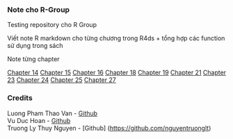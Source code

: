 ### Note cho R-Group
Testing repository cho R Group

Viết note R markdown cho từng chương trong R4ds + tổng hợp các function sử dụng trong sách

Note từng chapter

[Chapter 14](https://github.com/thiendattran/R-Group/blob/main/R4ds-chapter-14.md)
[Chapter 15](https://github.com/thiendattran/R-Group/blob/main/chapter-15.md)
[Chapter 16](https://github.com/thiendattran/R-Group/blob/main/C16-R.md)
[Chapter 18](https://github.com/thiendattran/R-Group/blob/main/Chapter-18.md)
[Chapter 19](https://github.com/thiendattran/R-Group/blob/main/Chapter-19.md)
[Chapter 21](https://github.com/thiendattran/R-Group/blob/main/iteration.md)
[Chapter 23](https://github.com/thiendattran/R-Group/blob/main/Chapter-23.md)
[Chapter 24](https://github.com/thiendattran/R-Group/blob/main/Chapter-24-Model-building.md)
[Chapter 25](https://github.com/thiendattran/R-Group/blob/main/Chapter-25.md)
[Chapter 27](https://github.com/thiendattran/R-Group/blob/main/Chapter-27-R-Markdown.md)

### Credits
Luong Pham Thao Van - [Github](https://github.com/thaovan535353)\
Vu Duc Hoan - [Github](https://github.com/VuHoan162)\
Truong Ly Thuy Nguyen - [Github] (https://github.com/nguyentruonglt)
